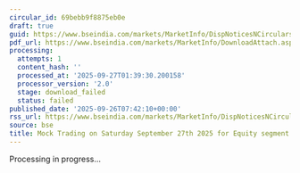 ```yaml
---
circular_id: 69bebb9f8875eb0e
draft: true
guid: https://www.bseindia.com/markets/MarketInfo/DispNoticesNCirculars.aspx?Noticeid={1B3B08B0-3CA3-4BD4-91C7-DB7CFA9887A3}&noticeno=20250926-6&dt=09/26/2025&icount=6&totcount=76&flag=0
pdf_url: https://www.bseindia.com/markets/MarketInfo/DownloadAttach.aspx?id=20250926-6&attachedId=
processing:
  attempts: 1
  content_hash: ''
  processed_at: '2025-09-27T01:39:30.200158'
  processor_version: '2.0'
  stage: download_failed
  status: failed
published_date: '2025-09-26T07:42:10+00:00'
rss_url: https://www.bseindia.com/markets/MarketInfo/DispNoticesNCirculars.aspx?Noticeid={1B3B08B0-3CA3-4BD4-91C7-DB7CFA9887A3}&noticeno=20250926-6&dt=09/26/2025&icount=6&totcount=76&flag=0
source: bse
title: Mock Trading on Saturday September 27th 2025 for Equity segment
---
```


Processing in progress...